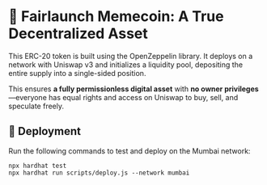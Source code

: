 # 🚀 Fairlaunch Memecoin: A True Decentralized Asset  

This ERC-20 token is built using the OpenZeppelin library. It deploys on a network with Uniswap v3 and initializes a liquidity pool, depositing the entire supply into a single-sided position.  

This ensures **a fully permissionless digital asset** with **no owner privileges**—everyone has equal rights and access on Uniswap to buy, sell, and speculate freely.  

## 🔧 Deployment  

Run the following commands to test and deploy on the Mumbai network:  

```shell
npx hardhat test
npx hardhat run scripts/deploy.js --network mumbai
